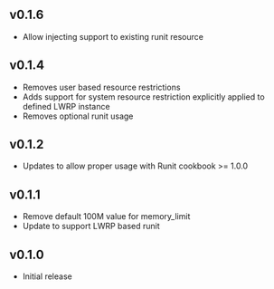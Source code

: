 ## v0.1.6
* Allow injecting support to existing runit resource

## v0.1.4
* Removes user based resource restrictions
* Adds support for system resource restriction explicitly applied to defined LWRP instance
* Removes optional runit usage

## v0.1.2
* Updates to allow proper usage with Runit cookbook >= 1.0.0

## v0.1.1
* Remove default 100M value for memory_limit
* Update to support LWRP based runit

## v0.1.0
* Initial release
